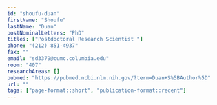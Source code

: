 ```yaml
---
id: "shoufu-duan"
firstName: "Shoufu"
lastName: "Duan"
postNominalLetters: "PhD"
titles: ["Postdoctoral Research Scientist "]
phone: "(212) 851-4937"
fax: ""
email: "sd3379@cumc.columbia.edu"
room: "407"
researchAreas: []
pubmed: "https://pubmed.ncbi.nlm.nih.gov/?term=Duan+S%5BAuthor%5D"
url: ""
tags: ["page-format::short", "publication-format::recent"]
---
```

